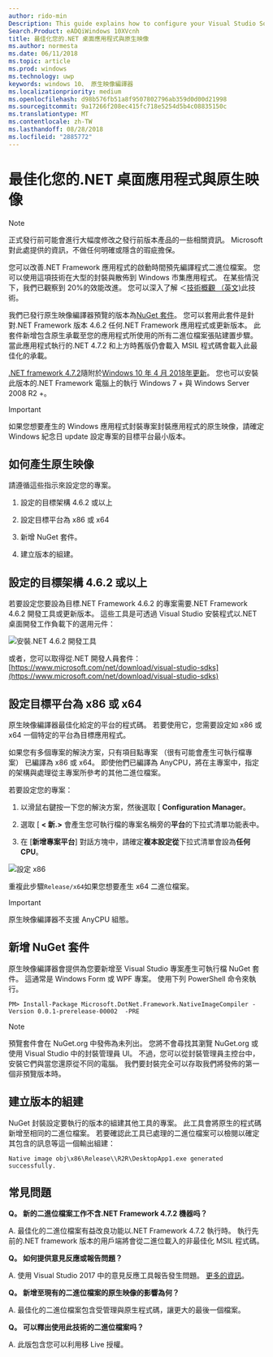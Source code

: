 ```yaml
---
author: rido-min
Description: This guide explains how to configure your Visual Studio Solution to optimize the application binaries with native images.
Search.Product: eADQiWindows 10XVcnh
title: 最佳化您的.NET 桌面應用程式與原生映像
ms.author: normesta
ms.date: 06/11/2018
ms.topic: article
ms.prod: windows
ms.technology: uwp
keywords: windows 10、 原生映像編譯器
ms.localizationpriority: medium
ms.openlocfilehash: d98b576fb51a8f9507802796ab359d0d00d21998
ms.sourcegitcommit: 9a17266f208ec415fc718e5254d5b4c08835150c
ms.translationtype: MT
ms.contentlocale: zh-TW
ms.lasthandoff: 08/28/2018
ms.locfileid: "2885772"
---
```

# <a name="optimize-your-net-desktop-apps-with-native-images"></a>最佳化您的.NET 桌面應用程式與原生映像

> [!NOTE]
> 正式發行前可能會進行大幅度修改之發行前版本產品的一些相關資訊。 Microsoft 對此處提供的資訊，不做任何明確或隱含的瑕疵擔保。

您可以改善.NET Framework 應用程式的啟動時間預先編譯程式二進位檔案。 您可以使用這項技術在大型的封裝與散佈到 Windows 市集應用程式。 在某些情況下，我們已觀察到 20%的效能改進。 您可以深入了解 ＜[技術概觀 （英文)](https://github.com/dotnet/coreclr/blob/master/Documentation/botr/readytorun-overview.md)此技術。

我們已發行原生映像編譯器預覽的版本為[NuGet 套件](https://www.nuget.org/packages/Microsoft.DotNet.Framework.NativeImageCompiler)。 您可以套用此套件是針對.NET Framework 版本 4.6.2 任何.NET Framework 應用程式或更新版本。 此套件新增包含原生承載至您的應用程式所使用的所有二進位檔案張貼建置步驟。 當此應用程式執行的.NET 4.7.2 和上方時舊版仍會載入 MSIL 程式碼會載入此最佳化的承載。

[.NET framework 4.7.2](https://blogs.msdn.microsoft.com/dotnet/2018/04/30/announcing-the-net-framework-4-7-2/)隨附於[Windows 10 年 4 月 2018年更新](https://blogs.windows.com/windowsexperience/2018/04/30/how-to-get-the-windows-10-april-2018-update/)。 您也可以安裝此版本的.NET Framework 電腦上的執行 Windows 7 + 與 Windows Server 2008 R2 +。

> [!IMPORTANT]
> 如果您想要產生的 Windows 應用程式封裝專案封裝應用程式的原生映像，請確定 Windows 紀念日 update 設定專案的目標平台最小版本。

## <a name="how-to-produce-native-images"></a>如何產生原生映像

請遵循這些指示來設定您的專案。

1. 設定的目標架構 4.6.2 或以上

2. 設定目標平台為 x86 或 x64 

3. 新增 NuGet 套件。

4. 建立版本的組建。

## <a name="configure-the-target-framework-as-462-or-above"></a>設定的目標架構 4.6.2 或以上

若要設定您要設為目標.NET Framework 4.6.2 的專案需要.NET Framework 4.6.2 開發工具或更新版本。 這些工具是可透過 Visual Studio 安裝程式以.NET 桌面開發工作負載下的選用元件：

![安裝.NET 4.6.2 開發工具](images/desktop-to-uwp/install-4.6.2-devpack.png)

或者，您可以取得從.NET 開發人員套件：[https://www.microsoft.com/net/download/visual-studio-sdks](https://www.microsoft.com/net/download/visual-studio-sdks)

## <a name="configure-the-target-platform-as-x86-or-x64"></a>設定目標平台為 x86 或 x64

原生映像編譯器最佳化給定的平台的程式碼。 若要使用它，您需要設定如 x86 或 x64 一個特定的平台為目標應用程式。

如果您有多個專案的解決方案，只有項目點專案 （很有可能會產生可執行檔專案） 已編譯為 x86 或 x64。 即使他們已編譯為 AnyCPU，將在主專案中，指定的架構與處理從主專案所參考的其他二進位檔案。

若要設定您的專案：

1. 以滑鼠右鍵按一下您的解決方案，然後選取 [ **Configuration Manager**。

2. 選取 [ **< 新.>** 會產生您可執行檔的專案名稱旁的**平台**的下拉式清單功能表中。

3. 在 [**新增專案平台**] 對話方塊中，請確定**複本設定從**下拉式清單會設為**任何 CPU**。

![設定 x86](images/desktop-to-uwp/configure-x86.png)

重複此步驟`Release/x64`如果您想要產生 x64 二進位檔案。

>[!IMPORTANT]
> 原生映像編譯器不支援 AnyCPU 組態。

## <a name="add-the-nuget-packages"></a>新增 NuGet 套件

原生映像編譯器會提供為您要新增至 Visual Studio 專案產生可執行檔 NuGet 套件。 這通常是 Windows Form 或 WPF 專案。 使用下列 PowerShell 命令來執行。

```PS
PM> Install-Package Microsoft.DotNet.Framework.NativeImageCompiler -Version 0.0.1-prerelease-00002  -PRE
```

> [!NOTE]
> 預覽套件會在 NuGet.org 中發佈為未列出。 您將不會尋找其瀏覽 NuGet.org 或使用 Visual Studio 中的封裝管理員 UI。 不過，您可以從封裝管理員主控台中，安裝它們與當您還原從不同的電腦。 我們要封裝完全可以存取我們將發佈的第一個非預覽版本時。

## <a name="create-a-release-build"></a>建立版本的組建

NuGet 封裝設定要執行的版本的組建其他工具的專案。 此工具會將原生的程式碼新增至相同的二進位檔案。
若要確認此工具已處理的二進位檔案可以檢閱以確定其包含的訊息等這一個輸出組建：

```
Native image obj\x86\Release\\R2R\DesktopApp1.exe generated successfully.
```

## <a name="faq"></a>常見問題

**Q。 新的二進位檔案工作不含.NET Framework 4.7.2 機器吗？**

A. 最佳化的二進位檔案有益改良功能以.NET Framework 4.7.2 執行時。 執行先前的.NET framework 版本的用戶端將會從二進位載入的非最佳化 MSIL 程式碼。

**Q。 如何提供意見反應或報告問題？**

A. 使用 Visual Studio 2017 中的意見反應工具報告發生問題。 [更多的資訊](https://docs.microsoft.com/visualstudio/ide/how-to-report-a-problem-with-visual-studio-2017)。

**Q。 新增至現有的二進位檔案的原生映像的影響為何？**

A. 最佳化的二進位檔案包含受管理與原生程式碼，讓更大的最後一個檔案。

**Q。 可以釋出使用此技術的二進位檔案吗？**

A. 此版包含您可以利用移 Live 授權。
